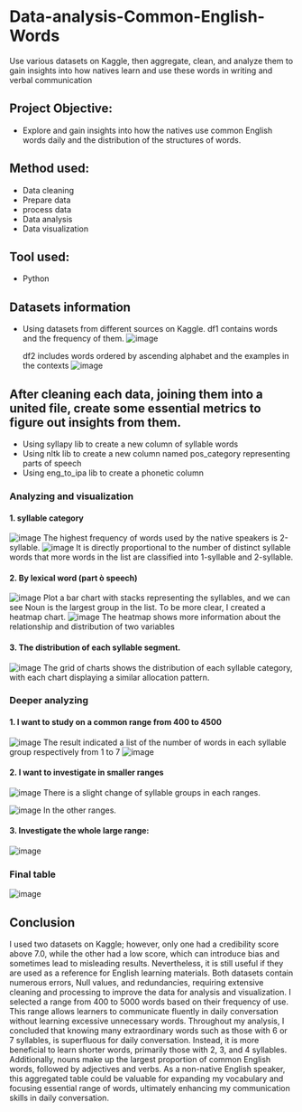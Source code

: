 # Data-analysis-Common-English-Words
Use various datasets on Kaggle, then aggregate, clean, and analyze them to gain insights into how natives learn and use these words in writing and verbal communication
## Project Objective:
- Explore and gain insights into how the natives use common English words daily and the distribution of the structures of words.
## Method used:
- Data cleaning
- Prepare data
- process data
- Data analysis
- Data visualization
## Tool used:
- Python
## Datasets information
- Using datasets from different sources on Kaggle.
  df1 contains words and the frequency of them.
  ![image](https://github.com/KeithDang1610/Data-analysis-Common-English-Words/assets/167521177/dbf49edf-c264-49bc-b0e3-15901271f5ae)
  
  df2 includes words ordered by ascending alphabet and the examples in the contexts
  ![image](https://github.com/KeithDang1610/Data-analysis-Common-English-Words/assets/167521177/90eb2900-ff99-43d6-ad6e-553f4798cafa)
## After cleaning each data, joining them into a united file, create some essential metrics to figure out insights from them. 
- Using syllapy lib to create a new column of syllable words
- Using nltk lib to create a new column named pos_category representing parts of speech
- Using eng_to_ipa lib to create a phonetic column
### Analyzing and visualization
#### 1. syllable category
![image](https://github.com/KeithDang1610/Data-analysis-Common-English-Words/assets/167521177/e893ad05-aae0-47c1-95b1-b1da49a8eb46)
The highest frequency of words used by the native speakers is 2-syllable.
![image](https://github.com/KeithDang1610/Data-analysis-Common-English-Words/assets/167521177/16d62389-9e3b-4da6-b7c8-0a73094db54c)
It is directly proportional to the number of distinct syllable words that more words in the list are classified into 1-syllable and 2-syllable.

#### 2. By lexical word (part ò speech)
![image](https://github.com/KeithDang1610/Data-analysis-Common-English-Words/assets/167521177/434fd3c2-bb07-4f55-9618-e42f54bc76ea)
Plot a bar chart with stacks representing the syllables, and we can see Noun is the largest group in the list.
To be more clear, I created a heatmap chart.
![image](https://github.com/KeithDang1610/Data-analysis-Common-English-Words/assets/167521177/77f9ac1d-ee38-4ed3-a2cb-630393ba476c)
The heatmap shows more information about the relationship and distribution of two variables 

#### 3. The distribution of each syllable segment.
![image](https://github.com/KeithDang1610/Data-analysis-Common-English-Words/assets/167521177/ea6ef571-a248-4721-8d43-470f378a0e1f)
The grid of charts shows the distribution of each syllable category, with each chart displaying a similar allocation pattern.

### Deeper analyzing
#### 1. I want to study on a common range from 400 to 4500
![image](https://github.com/KeithDang1610/Data-analysis-Common-English-Words/assets/167521177/bcf34432-45b3-45aa-8810-b5c67148657e)
The result indicated a list of the number of words in each syllable group respectively from 1 to 7
![image](https://github.com/KeithDang1610/Data-analysis-Common-English-Words/assets/167521177/3e9ed956-871c-441b-b0b3-cbbcefa472e9)

#### 2. I want to investigate in smaller ranges
![image](https://github.com/KeithDang1610/Data-analysis-Common-English-Words/assets/167521177/9761f75f-7bb1-4354-8bee-78145f5c3b5a)
There is a slight change of syllable groups in each ranges.

![image](https://github.com/KeithDang1610/Data-analysis-Common-English-Words/assets/167521177/cd05f022-2363-458d-95bb-74914c4a5887)
In the other ranges.

#### 3. Investigate the whole large range:
![image](https://github.com/KeithDang1610/Data-analysis-Common-English-Words/assets/167521177/219441b1-38f0-4106-92e5-1cc7c63e2e4a)

### Final table
![image](https://github.com/KeithDang1610/Data-analysis-Common-English-Words/assets/167521177/0deee257-f03b-4c74-8510-e3f4f6fed7f4)

## Conclusion
I used two datasets on Kaggle; however, only one had a credibility score above 7.0, while the other had a low score, which can introduce bias and sometimes lead to misleading results. Nevertheless, it is still useful if they are used as a reference for English learning materials. Both datasets contain numerous errors, Null values, and redundancies, requiring extensive  cleaning and processing to improve the data for analysis and visualization.
I selected a range from 400 to 5000 words based on their frequency of use. This range allows learners to communicate fluently in daily conversation without learning excessive unnecessary words. Throughout my analysis, I concluded that knowing many extraordinary words such as those with 6 or 7 syllables, is superfluous for daily conversation. Instead,  it is more beneficial to learn shorter words, primarily those with 2, 3, and 4 syllables. Additionally, nouns make up the largest proportion of common English words, followed by adjectives and verbs. 
As a non-native English speaker, this aggregated table could be valuable for expanding my vocabulary and focusing essential range of words, ultimately enhancing my communication skills in daily conversation.




